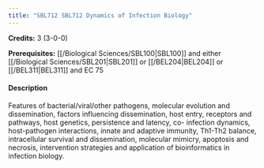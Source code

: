 ```yaml
---
title: "SBL712 SBL712 Dynamics of Infection Biology"
---
```

**Credits:** 3 (3-0-0)

**Prerequisites:** [[/Biological Sciences/SBL100|SBL100]] and either [[/Biological Sciences/SBL201|SBL201]] or [[/BEL204|BEL204]] or [[/BEL311|BEL311]] and EC 75

#### Description
Features of bacterial/viral/other pathogens, molecular evolution and dissemination, factors influencing dissemination, host entry, receptors and pathways, host genetics, persistence and latency, co- infection dynamics, host-pathogen interactions, innate and adaptive immunity, Th1-Th2 balance, intracellular survival and dissemination, molecular mimicry, apoptosis and necrosis, intervention strategies and application of bioinformatics in infection biology.